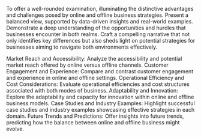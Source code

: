 To offer a well-rounded examination, illuminating the distinctive advantages and challenges posed by online and offline business strategies. Present a balanced view, supported by data-driven insights and real-world examples. Demonstrate a deep understanding of the opportunities and hurdles that businesses encounter in both realms. Craft a compelling narrative that not only identifies key differences but also sheds light on potential strategies for businesses aiming to navigate both environments effectively.

Market Reach and Accessibility: Analyze the accessibility and potential market reach offered by online versus offline channels.
Customer Engagement and Experience: Compare and contrast customer engagement and experience in online and offline settings.
Operational Efficiency and Cost Considerations: Evaluate operational efficiencies and cost structures associated with both modes of business.
Adaptability and Innovation: Explore the adaptability and capacity for innovation within online and offline business models.
Case Studies and Industry Examples: Highlight successful case studies and industry examples showcasing effective strategies in each domain.
Future Trends and Predictions: Offer insights into future trends, predicting how the balance between online and offline business might evolve.

